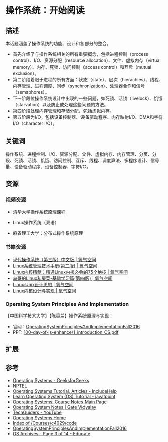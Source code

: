 # 操作系统：开始阅读

## 描述

本话题涵盖了操作系统的功能、设计和各部分的整合。

- 首先介绍了与操作系统相关的所有重要概念，包括进程控制（process control）、I/O、资源分配（resource allocation）、文件、虚拟内存（virtual memory）、内存、死锁、访问控制（access control）和互斥（mutual exclusion）。
- 第二阶段着眼于进程的所有方面：状态（state）、层次（hierachies）、线程、内存管理、进程调度、同步（synchronization）、处理器合作和信号（semaphores）。
- 下一阶段位操作系统设计中出现的一些问题，如死锁、活锁（livelock）、饥饿（starvation）以及防止或处理这些问题的方法。
- 第四阶段处理内存管理和存储分配，包括虚拟内存。
- 第五阶段为I/O，包括设备控制器、设备驱动程序、内存映射I/O、DMA和字符I/O（character I/O）。

## 关键词

操作系统、进程控制、I/O、资源分配、文件、虚拟内存、内存管理、分页、分段、死锁、活锁、饥饿、访问控制、互斥、线程、调度算法、多程序设计、信号量、设备驱动程序、设备控制器、字符I/O。

## 资源

### 视频资源

- 清华大学操作系统原理课程

<Bilibili id="BV1uW411f72n"/>

- Linux操作系统（双语）

<Bilibili id="BV1bf4y147PZ"/>

- 麻省理工大学：分布式操作系统原理

<Bilibili id="av45207204"/>

### 书籍资源

- [现代操作系统（第三版）中文版 | 氧气空间](https://ox.jonsam.site/book/e7b697/)
- [Linux系统管理技术手册(第二版) | 氧气空间](https://ox.jonsam.site/book/0e2c74/)
- [Linux内核精髓：精通Linux内核必会的75个绝技 | 氧气空间](https://ox.jonsam.site/book/177a42/)
- [鸟哥的Linux私房菜-基础学习篇(第四版) | 氧气空间](https://ox.jonsam.site/book/410dc4/)
- [Linux:Unix设计思想 | 氧气空间](https://ox.jonsam.site/book/567c84/)
- [Linux内核设计与实现 | 氧气空间](https://ox.jonsam.site/book/a248d6/)

### Operating System Principles And Implementation

【中国科学技术大学】【陈香兰】操作系统原理与实现：

<Pdf src="/陈香兰-操作系统原理与实现/1_introduction_CS.pdf"/>

- 官网：[OperatingSystemPrinciplesAndImplementationFall2016](http://staff.ustc.edu.cn/~xlanchen/OperatingSystemConcepts2019Spring/OperatingSystem2019Spring.htm)
- PPT: [100-day-of-js-enhance/1\_introduction\_CS.pdf](https://github.com/jonsam-ng/100-day-of-js-enhance/blob/master/docs/public/%E9%99%88%E9%A6%99%E5%85%B0-%E6%93%8D%E4%BD%9C%E7%B3%BB%E7%BB%9F%E5%8E%9F%E7%90%86%E4%B8%8E%E5%AE%9E%E7%8E%B0/1_introduction_CS.pdf)

## 扩展

## 参考

- [Operating Systems - GeeksforGeeks](https://www.geeksforgeeks.org/operating-systems/?ref=lbp)
- [NPTEL](https://nptel.ac.in/courses/106108101)
- [Operating Systems Tutorial, Articles - IncludeHelp](https://www.includehelp.com/operating-systems/)
- [Learn Operating System (OS) Tutorial - javatpoint](https://www.javatpoint.com/os-tutorial)
- [Operating Systems: Course Notes Main Page](https://www.cs.uic.edu/~jbell/CourseNotes/OperatingSystems/)
- [Operating System Notes | Gate Vidyalay](https://www.gatevidyalay.com/operating-system/)
- [TechGuiders - YouTube](https://www.youtube.com/channel/UC3GFmxeJmhRfK0hyWLIqsPg)
- [Operating Systems Home](http://gauss.ececs.uc.edu/Courses/c4029/)
- [Index of /Courses/c4029/code](http://gauss.ececs.uc.edu/Courses/c4029/code/)
- [OperatingSystemPrinciplesAndImplementationFall2016](http://staff.ustc.edu.cn/~xlanchen/OperatingSystemConcepts2019Spring/OperatingSystem2019Spring.htm)
- [OS Archives - Page 3 of 14 - Educate](https://educatech.in/category/os/page/3/)

